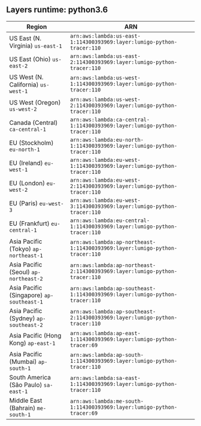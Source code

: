 Layers runtime: python3.6
----
| Region | ARN |
| --- | --- |
|US East (N. Virginia)  `us-east-1`|`arn:aws:lambda:us-east-1:114300393969:layer:lumigo-python-tracer:110`|
|US East (Ohio)  `us-east-2`|`arn:aws:lambda:us-east-2:114300393969:layer:lumigo-python-tracer:110`|
|US West (N. California)  `us-west-1`|`arn:aws:lambda:us-west-1:114300393969:layer:lumigo-python-tracer:110`|
|US West (Oregon)  `us-west-2`|`arn:aws:lambda:us-west-2:114300393969:layer:lumigo-python-tracer:110`|
|Canada (Central)  `ca-central-1`|`arn:aws:lambda:ca-central-1:114300393969:layer:lumigo-python-tracer:110`|
|EU (Stockholm)  `eu-north-1`|`arn:aws:lambda:eu-north-1:114300393969:layer:lumigo-python-tracer:110`|
|EU (Ireland)  `eu-west-1`|`arn:aws:lambda:eu-west-1:114300393969:layer:lumigo-python-tracer:110`|
|EU (London)  `eu-west-2`|`arn:aws:lambda:eu-west-2:114300393969:layer:lumigo-python-tracer:110`|
|EU (Paris)  `eu-west-3`|`arn:aws:lambda:eu-west-3:114300393969:layer:lumigo-python-tracer:110`|
|EU (Frankfurt)  `eu-central-1`|`arn:aws:lambda:eu-central-1:114300393969:layer:lumigo-python-tracer:110`|
|Asia Pacific (Tokyo)  `ap-northeast-1`|`arn:aws:lambda:ap-northeast-1:114300393969:layer:lumigo-python-tracer:110`|
|Asia Pacific (Seoul)  `ap-northeast-2`|`arn:aws:lambda:ap-northeast-2:114300393969:layer:lumigo-python-tracer:110`|
|Asia Pacific (Singapore)  `ap-southeast-1`|`arn:aws:lambda:ap-southeast-1:114300393969:layer:lumigo-python-tracer:110`|
|Asia Pacific (Sydney)  `ap-southeast-2`|`arn:aws:lambda:ap-southeast-2:114300393969:layer:lumigo-python-tracer:110`|
|Asia Pacific (Hong Kong)  `ap-east-1`|`arn:aws:lambda:ap-east-1:114300393969:layer:lumigo-python-tracer:69`|
|Asia Pacific (Mumbai)  `ap-south-1`|`arn:aws:lambda:ap-south-1:114300393969:layer:lumigo-python-tracer:110`|
|South America (São Paulo)  `sa-east-1`|`arn:aws:lambda:sa-east-1:114300393969:layer:lumigo-python-tracer:110`|
|Middle East (Bahrain)  `me-south-1`|`arn:aws:lambda:me-south-1:114300393969:layer:lumigo-python-tracer:69`|
